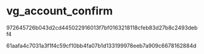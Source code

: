 vg_account_confirm
==================

972645726b043d2cd445022916013f7bf0163218118cfeb83d27b8c2493debf4

61aafa4c7031a3f1f4c59cf10bb4fa07b1d133199978eeb7a909c6678162884d
